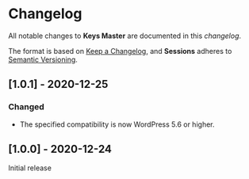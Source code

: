 # Changelog
All notable changes to **Keys Master** are documented in this *changelog*.

The format is based on [Keep a Changelog](https://keepachangelog.com/en/1.0.0/), and **Sessions** adheres to [Semantic Versioning](https://semver.org/spec/v2.0.0.html).

## [1.0.1] - 2020-12-25

### Changed
- The specified compatibility is now WordPress 5.6 or higher.

## [1.0.0] - 2020-12-24

Initial release